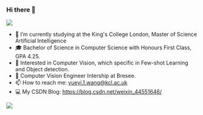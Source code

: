 ### Hi there 👋

![](https://github.com/halfrost/halfrost/blob/master/icons/header_.png)
- 🔭 I’m currently studying at the King's College London, Master of Science Artificial Intelligence
- 🎓 Bachelor of Science in Computer Science with Honours First Class, GPA 4.25.
- 🧐 Interested in Computer Vision, which specific in Few-shot Learning and Object detection.
- 💼 Computer Vision Engineer Intership at Bresee.
- 📫 How to reach me: yueyi.1.wang@kcl.ac.uk
- 💻 My CSDN Blog: https://blog.csdn.net/weixin_44551646/

![](http://antzuhl.cn:4000/get/@66Kevin.readme)

